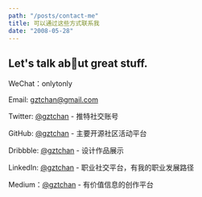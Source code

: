 ```yaml
---
path: "/posts/contact-me"
title: 可以通过这些方式联系我
date: "2008-05-28"
---
```


## Let's talk ab🙊ut great stuff.

WeChat：onlytonly

Email: [gztchan@gmail.com](mailto://gztchan@gmail.com)

Twitter: [@gztchan](https://twitter.com/gztchan) - 推特社交账号

GitHub: [@gztchan](https://github.com/gztchan) - 主要开源社区活动平台

Dribbble: [@gztchan](https://dribbble.com/gztchan) - 设计作品展示

LinkedIn: [@gztchan](https://linkedin.com/gztchan) - 职业社交平台，有我的职业发展路径

Medium：[@gztchan](https://medium.com/gztchan) - 有价值信息的创作平台

